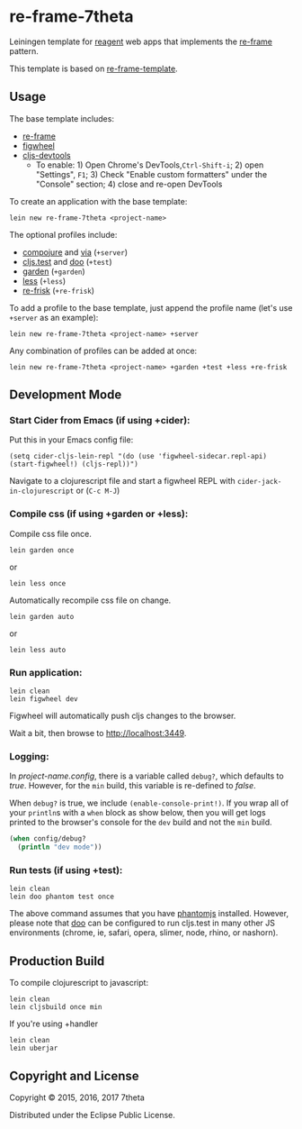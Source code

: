 # re-frame-7theta

Leiningen template
for [reagent](https://github.com/reagent-project/reagent) web apps
that implements the [re-frame](https://github.com/Day8/re-frame)
pattern.

This template is based on [re-frame-template](https://github.com/Day8/re-frame-template).

## Usage

The base template includes:

* [re-frame](https://github.com/Day8/re-frame)
* [figwheel](https://github.com/bhauman/lein-figwheel)
* [cljs-devtools](https://github.com/binaryage/cljs-devtools)
    * To enable: 1) Open Chrome's DevTools,`Ctrl-Shift-i`; 2) open "Settings", `F1`; 3) Check "Enable custom formatters" under the "Console" section; 4) close and re-open DevTools

To create an application with the base template:

```
lein new re-frame-7theta <project-name>
```

The optional profiles include:

* [compojure](https://github.com/weavejester/compojure) and [via](https://github.com/7theta/via) (`+server`)
* [cljs.test](https://github.com/clojure/clojurescript/blob/master/src/main/cljs/cljs/test.cljs) and [doo](https://github.com/bensu/doo) (`+test`)
* [garden](https://github.com/noprompt/garden) (`+garden`)
* [less](https://github.com/montoux/lein-less) (`+less`)
* [re-frisk](https://github.com/flexsurfer/re-frisk) (`+re-frisk`)

To add a profile to the base template, just append the profile name (let's use `+server` as an example):

```
lein new re-frame-7theta <project-name> +server
```

Any combination of profiles can be added at once:

```
lein new re-frame-7theta <project-name> +garden +test +less +re-frisk
```

## Development Mode

### Start Cider from Emacs (if using +cider):

Put this in your Emacs config file:

```
(setq cider-cljs-lein-repl "(do (use 'figwheel-sidecar.repl-api) (start-figwheel!) (cljs-repl))")
```

Navigate to a clojurescript file and start a figwheel REPL with `cider-jack-in-clojurescript` or (`C-c M-J`)

### Compile css (if using +garden or +less):

Compile css file once.

```
lein garden once
```

or

```
lein less once
```

Automatically recompile css file on change.

```
lein garden auto
```

or

```
lein less auto
```

### Run application:

```
lein clean
lein figwheel dev
```

Figwheel will automatically push cljs changes to the browser.

Wait a bit, then browse to [http://localhost:3449](http://localhost:3449).

### Logging:

In _project-name.config_, there is a variable called `debug?`, which
defaults to _true_. However, for the `min` build, this variable is
re-defined to _false_.

When `debug?` is true, we include `(enable-console-print!)`. If you wrap all of your `println`s with a `when` block as show below, then you will get logs printed to the browser's console for the `dev` build and not the `min` build.

```clojure
(when config/debug?
  (println "dev mode"))
```

### Run tests (if using +test):

```
lein clean
lein doo phantom test once
```

The above command assumes that you have [phantomjs](https://www.npmjs.com/package/phantomjs) installed. However, please note that [doo](https://github.com/bensu/doo) can be configured to run cljs.test in many other JS environments (chrome, ie, safari, opera, slimer, node, rhino, or nashorn).

## Production Build

To compile clojurescript to javascript:

```
lein clean
lein cljsbuild once min
```

If you're using +handler

```
lein clean
lein uberjar
```

## Copyright and License

Copyright © 2015, 2016, 2017 7theta

Distributed under the Eclipse Public License.


